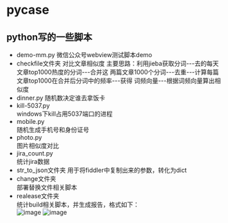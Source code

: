 # pycase
## python写的一些脚本
- demo-mm.py
微信公众号webview测试脚本demo
- checkfile文件夹
对比文章相似度
主要思路：利用jieba获取分词---去的每天文章top1000热度的分词---合并这
两篇文章1000个分词---去重---计算每篇文章top1000在合并后分词中的频率---获得
词频向量---根据词频向量算出相似度
- dinner.py
随机数决定谁去拿饭卡
- kill-5037.py   
windows下kill占用5037端口的进程
- mobile.py   
随机生成手机号和身份证号
- photo.py  
图片相似度对比
- jira_count.py  
统计jira数据
- str_to_json文件夹
用于将fiddler中复制出来的参数，转化为dict
- change文件夹  
部署替换文件相关脚本
- realease文件夹  
统计build相关脚本，并生成报告，格式如下：  
![image](https://github.com/NJ-zero/pycase/raw/master/realease/summary.png)
![image](https://github.com/NJ-zero/pycase/raw/master/realease/detail.png)
